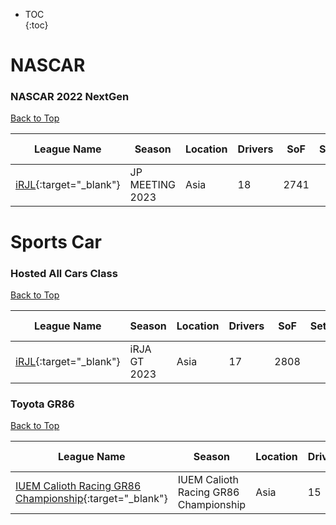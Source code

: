 * TOC  
{:toc}

# NASCAR

### NASCAR 2022 NextGen

[Back to Top](#)  

| League Name | Season | Location | Drivers | SoF | Setup | Upcoming Race | New York | London | Sydney |
|------------------------------------------------------------------------------------------------|---------------|--------|-------|----|-----|-------------|--------|------|------|
|[iRJL](https://members.iracing.com/membersite/member/LeagueView.do?league=114){:target="_blank"} |JP MEETING 2023 |Asia |18 |2741 | | | | | |

# Sports Car

### Hosted All Cars Class

[Back to Top](#)  

| League Name | Season | Location | Drivers | SoF | Setup | Upcoming Race | New York | London | Sydney |
|------------------------------------------------------------------------------------------------|------------|--------|-------|----|-----|-------------|--------|------|------|
|[iRJL](https://members.iracing.com/membersite/member/LeagueView.do?league=114){:target="_blank"} |iRJA GT 2023 |Asia |17 |2808 | | | | | |

### Toyota GR86

[Back to Top](#)  

| League Name | Season | Location | Drivers | SoF | Setup | Upcoming Race | New York | London | Sydney |
|----------------------------------------------------------------------------------------------------------------------------------|-------------------------------------|--------|-------|----|-----|-------------|--------|------|------|
|[IUEM Calioth Racing GR86 Championship](https://members.iracing.com/membersite/member/LeagueView.do?league=9878){:target="_blank"} |IUEM Calioth Racing GR86 Championship |Asia |15 |2281 | | | | | |


